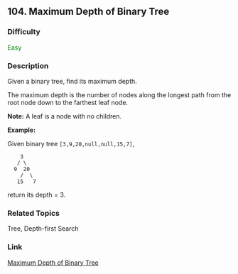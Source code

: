 ## 104. Maximum Depth of Binary Tree
### Difficulty

 <font color=green>Easy</font>

### Description

Given a binary tree, find its maximum depth.

The maximum depth is the number of nodes along the longest path from the root
node down to the farthest leaf node.

**Note:**  A leaf is a node with no children.

**Example:**

Given binary tree `[3,9,20,null,null,15,7]`,
                3       / \      9  20        /  \       15   7

return its depth = 3.


### Related Topics

Tree, Depth-first Search


### Link
[Maximum Depth of Binary Tree](https://leetcode.com/problems/maximum-depth-of-binary-tree)
